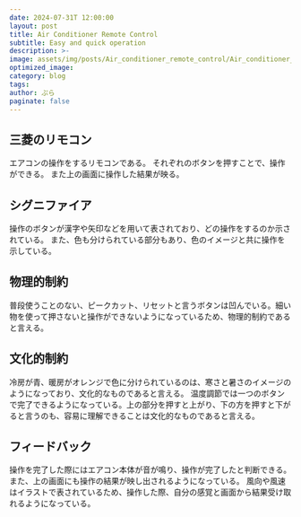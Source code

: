 ```yaml
---
date: 2024-07-31T 12:00:00
layout: post
title: Air Conditioner Remote Control
subtitle: Easy and quick operation
description: >-
image: assets/img/posts/Air_conditioner_remote_control/Air_conditioner_remote_control.jpeg
optimized_image: 
category: blog
tags: 
author: ぷら
paginate: false
---
```


## 三菱のリモコン

エアコンの操作をするリモコンである。
それぞれのボタンを押すことで、操作ができる。
また上の画面に操作した結果が映る。

## シグニファイア

操作のボタンが漢字や矢印などを用いて表されており、どの操作をするのか示されている。
また、色も分けられている部分もあり、色のイメージと共に操作を示している。

## 物理的制約

普段使うことのない、ピークカット、リセットと言うボタンは凹んでいる。細い物を使って押さないと操作ができないようになっているため、物理的制約であると言える。


## 文化的制約

冷房が青、暖房がオレンジで色に分けられているのは、寒さと暑さのイメージのようになっており、文化的なものであると言える。
温度調節では一つのボタンで完了できるようになっている。上の部分を押すと上がり、下の方を押すと下がると言うのも、容易に理解できることは文化的なものであると言える。

## フィードバック

操作を完了した際にはエアコン本体が音が鳴り、操作が完了したと判断できる。
また、上の画面にも操作の結果が映し出されるようになっている。
風向や風速はイラストで表されているため、操作した際、自分の感覚と画面から結果受け取れるようになっている。